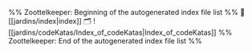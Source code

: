 %% Zoottelkeeper: Beginning of the autogenerated index file list  %%
📄 [[jardins/index|index]]
🗂️ ![[jardins/codeKatas/Index_of_codeKatas|Index_of_codeKatas]]
%% Zoottelkeeper: End of the autogenerated index file list  %%
